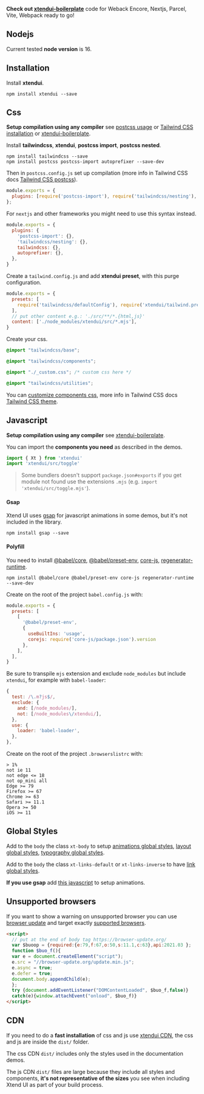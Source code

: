 **Check out [xtendui-boilerplate](https://github.com/xtendui/xtendui-boilerplate)** code for Weback Encore, Nextjs, Parcel, Vite, Webpack ready to go!

## Nodejs

Current tested **node version** is 16.

## Installation

Install **xtendui**.

```
npm install xtendui --save
```

## Css

**Setup compilation using any compiler** see [postcss usage](https://github.com/postcss/postcss#usage) or [Tailwind CSS installation](https://tailwindcss.com/docs/installation/framework-guides) or [xtendui-boilerplate](https://github.com/xtendui/xtendui-boilerplate).

Install **tailwindcss**, **xtendui**, **postcss import**, **postcss nested**.

```
npm install tailwindcss --save
npm install postcss postcss-import autoprefixer --save-dev
```

Then in `postcss.config.js` set up compilation (more info in Tailwind CSS docs [Tailwind CSS postcss](https://tailwindcss.com/docs/using-with-preprocessors)).

```js
module.exports = {
  plugins: [require('postcss-import'), require('tailwindcss/nesting'), require('tailwindcss'), require('autoprefixer')],
};
```

For `nextjs` and other frameworks you might need to use this syntax instead.

```js
module.exports = {
  plugins: {
    'postcss-import': {},
    'tailwindcss/nesting': {},
    tailwindcss: {},
    autoprefixer: {},
  },
}
```

Create a `tailwind.config.js` and add **xtendui preset**, with this purge configuration.

```js
module.exports = {
  presets: [
    require('tailwindcss/defaultConfig'), require('xtendui/tailwind.preset'),
  ],
  // put other content e.g.: './src/**/*.{html,js}'
  content: ['./node_modules/xtendui/src/*.mjs'],
}
```

Create your css.

```css
@import "tailwindcss/base";

@import "tailwindcss/components";

@import "./_custom.css"; /* custom css here */

@import "tailwindcss/utilities";
```

You can [customize components css](https://xtendui.com/components/global/preset#customization), more info in Tailwind CSS docs [Tailwind CSS theme](https://tailwindcss.com/docs/theme).

## Javascript

**Setup compilation using any compiler** see [xtendui-boilerplate](https://github.com/xtendui/xtendui-boilerplate).

You can import the **components you need** as described in the demos.

```js
import { Xt } from 'xtendui'
import 'xtendui/src/toggle'
```

> Some bundlers doesn't support `package.json#exports` if you get module not found use the extensions `.mjs` (e.g. `import 'xtendui/src/toggle.mjs'`).

#### Gsap

Xtend UI uses [gsap](https://github.com/greensock/GSAP) for javascript animations in some demos, but it's not included in the library.

```
npm install gsap --save
```

#### Polyfill

You need to install [@babel/core](https://www.npmjs.com/package/@babel/core), [@babel/preset-env](https://www.npmjs.com/package/@babel/preset-env), [core-js](https://www.npmjs.com/package/core-js), [regenerator-runtime](https://www.npmjs.com/package/regenerator-runtime).

```
npm install @babel/core @babel/preset-env core-js regenerator-runtime --save-dev
```

Create on the root of the project `babel.config.js` with:

```js
module.exports = {
  presets: [
    [
      '@babel/preset-env',
      {
        useBuiltIns: 'usage',
        corejs: require('core-js/package.json').version
      },
    ],
  ],
}
```

Be sure to transpile `mjs` extension and exclude `node_modules` but include `xtendui`, for example with `babel-loader`:

```js
{
  test: /\.m?js$/,
  exclude: {
    and: [/node_modules/],
    not: [/node_modules\/xtendui/],
  },
  use: {
    loader: 'babel-loader',
  },
},
```

Create on the root of the project `.browserslistrc` with:

```
> 1%
not ie 11
not edge <= 18
not op_mini all
Edge >= 79
Firefox >= 67
Chrome >= 63
Safari >= 11.1
Opera >= 50
iOS >= 11
```

## Global Styles

Add to the `body` the class `xt-body` to setup [animations global styles](https://xtendui.com/components/animation#global-styles), [layout global styles](https://xtendui.com/components/global#global-styles), [typography global styles](https://xtendui.com/components/typography#global-styles).

Add to the `body` the class `xt-links-default` or `xt-links-inverse` to have [link global styles](https://xtendui.com/components/link#global-styles).

**If you use gsap** add [this javascript](https://xtendui.com/components/animation#setup) to setup animations.

## Unsupported browsers

If you want to show a warning on unsupported browser you can use [browser update](https://browser-update.org/) and target exactly [supported browsers](https://github.com/xtendui/xtendui/blob/master/.browserslistrc).

```html
<script>
  // put at the end of body tag https://browser-update.org/
  var $buoop = {required:{e:79,f:67,o:50,s:11.1,c:63},api:2021.03 };
  function $buo_f(){
  var e = document.createElement("script");
  e.src = "//browser-update.org/update.min.js";
  e.async = true;
  e.defer = true;
  document.body.appendChild(e);
  };
  try {document.addEventListener("DOMContentLoaded", $buo_f,false)}
  catch(e){window.attachEvent("onload", $buo_f)}
</script>
```

## CDN

If you need to do a **fast installation** of css and js use [xtendui CDN](https://unpkg.com/xtendui/), the css and js are inside the `dist/` folder.

The css CDN `dist/` includes only the styles used in the documentation demos.

The js CDN `dist/` files are large because they include all styles and components, **it's not representative of the sizes** you see when including Xtend UI as part of your build process.
